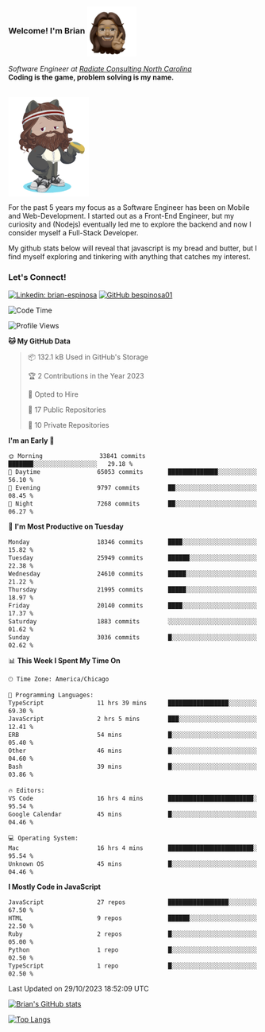 ###  Welcome! I'm Brian <img align="center" src="https://github.com/bespinosa01/bespinosa01/blob/main/assets/peace-animoji.png" height="100" /></h2>
<p><em>Software Engineer at <a href="https://www.radiateconsulting.coop/north-carolina-tech-coop">Radiate Consulting North Carolina</a>
 <br/>
<!-- </br>Developer Consultant at <a href="https://codethedream.org/">Code The Dream</a> -->
</em> <b>Coding is the game, problem solving is my name.</b></p>

<br/>


 <img align="center" src="https://github.com/bespinosa01/bespinosa01/blob/main/assets/octo-me.png" height="200" /> 
 <p>
 For the past 5 years my focus as a Software Engineer has been on Mobile and Web-Development. I started out as a Front-End Engineer, but my curiosity and (Nodejs) eventually led me to explore the backend and now I consider myself a Full-Stack Developer.
</p>
<p>
 My github stats below will reveal that javascript is my bread and butter, but I find myself exploring and tinkering with anything that catches my interest. 
 </p>
 
 
### Let's Connect!

[![Linkedin: brian-espinosa](https://img.shields.io/badge/-brian--espinosa-blue?style=flat-square&logo=Linkedin&logoColor=white&link=https://www.linkedin.com/in/brian-espinosa/)](https://www.linkedin.com/in/brian-espinosa/)
[![GitHub bespinosa01](https://img.shields.io/github/followers/bespinosa01?label=follow&style=social)](https://github.com/bespinosa01)



<!--START_SECTION:waka-->
![Code Time](http://img.shields.io/badge/Code%20Time-1%2C338%20hrs%2050%20mins-blue)

![Profile Views](http://img.shields.io/badge/Profile%20Views-0-blue)

**🐱 My GitHub Data** 

> 📦 132.1 kB Used in GitHub's Storage 
 > 
> 🏆 2 Contributions in the Year 2023
 > 
> 💼 Opted to Hire
 > 
> 📜 17 Public Repositories 
 > 
> 🔑 10 Private Repositories 
 > 
**I'm an Early 🐤** 

```text
🌞 Morning                33841 commits       ███████░░░░░░░░░░░░░░░░░░   29.18 % 
🌆 Daytime                65053 commits       ██████████████░░░░░░░░░░░   56.10 % 
🌃 Evening                9797 commits        ██░░░░░░░░░░░░░░░░░░░░░░░   08.45 % 
🌙 Night                  7268 commits        ██░░░░░░░░░░░░░░░░░░░░░░░   06.27 % 
```
📅 **I'm Most Productive on Tuesday** 

```text
Monday                   18346 commits       ████░░░░░░░░░░░░░░░░░░░░░   15.82 % 
Tuesday                  25949 commits       ██████░░░░░░░░░░░░░░░░░░░   22.38 % 
Wednesday                24610 commits       █████░░░░░░░░░░░░░░░░░░░░   21.22 % 
Thursday                 21995 commits       █████░░░░░░░░░░░░░░░░░░░░   18.97 % 
Friday                   20140 commits       ████░░░░░░░░░░░░░░░░░░░░░   17.37 % 
Saturday                 1883 commits        ░░░░░░░░░░░░░░░░░░░░░░░░░   01.62 % 
Sunday                   3036 commits        █░░░░░░░░░░░░░░░░░░░░░░░░   02.62 % 
```


📊 **This Week I Spent My Time On** 

```text
🕑︎ Time Zone: America/Chicago

💬 Programming Languages: 
TypeScript               11 hrs 39 mins      █████████████████░░░░░░░░   69.30 % 
JavaScript               2 hrs 5 mins        ███░░░░░░░░░░░░░░░░░░░░░░   12.41 % 
ERB                      54 mins             █░░░░░░░░░░░░░░░░░░░░░░░░   05.40 % 
Other                    46 mins             █░░░░░░░░░░░░░░░░░░░░░░░░   04.60 % 
Bash                     39 mins             █░░░░░░░░░░░░░░░░░░░░░░░░   03.86 % 

🔥 Editors: 
VS Code                  16 hrs 4 mins       ████████████████████████░   95.54 % 
Google Calendar          45 mins             █░░░░░░░░░░░░░░░░░░░░░░░░   04.46 % 

💻 Operating System: 
Mac                      16 hrs 4 mins       ████████████████████████░   95.54 % 
Unknown OS               45 mins             █░░░░░░░░░░░░░░░░░░░░░░░░   04.46 % 
```

**I Mostly Code in JavaScript** 

```text
JavaScript               27 repos            █████████████████░░░░░░░░   67.50 % 
HTML                     9 repos             ██████░░░░░░░░░░░░░░░░░░░   22.50 % 
Ruby                     2 repos             █░░░░░░░░░░░░░░░░░░░░░░░░   05.00 % 
Python                   1 repo              █░░░░░░░░░░░░░░░░░░░░░░░░   02.50 % 
TypeScript               1 repo              █░░░░░░░░░░░░░░░░░░░░░░░░   02.50 % 
```




 Last Updated on 29/10/2023 18:52:09 UTC
<!--END_SECTION:waka-->


<!--  Github STATS -->
[![Brian's GitHub stats](https://github-readme-stats.vercel.app/api?username=bespinosa01&hide=stars,contribs&count_private=true&show_icons=true)](https://github.com/anuraghazra/github-readme-stats)

[![Top Langs](https://github-readme-stats.vercel.app/api/top-langs/?username=bespinosa01&layout=compact)](https://github.com/anuraghazra/github-readme-stats)



<!--
**bespinosa01/bespinosa01** is a ✨ _special_ ✨ repository because its `README.md` (this file) appears on your GitHub profile.

Here are some ideas to get you started:

- 🔭 I’m currently working on ...
- 🌱 I’m currently learning ...
- 👯 I’m looking to collaborate on ...
- 🤔 I’m looking for help with ...
- 💬 Ask me about ...
- 📫 How to reach me: ...
- 😄 Pronouns: ...
- ⚡ Fun fact: ...
-->
